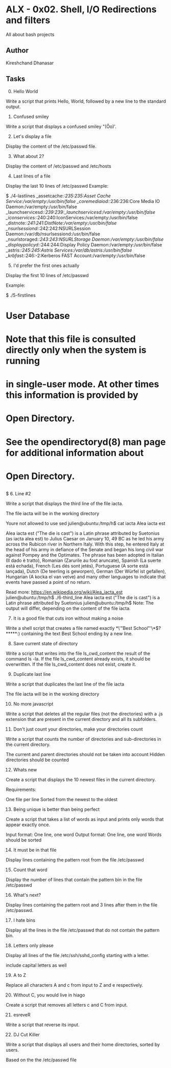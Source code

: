 # ALX - 0x02. Shell, I/O Redirections and filters

All about bash projects
## Author
Kireshchand Dhanasar

## Tasks

0. Hello World

Write a script that prints Hello, World, followed by a new line to the standard output.

1. Confused smiley

Write a script that displays a confused smiley "(Ôo)'.

2. Let's display a file

Display the content of the /etc/passwd file.

3. What about 2?

Display the content of /etc/passwd and /etc/hosts

4. Last lines of a file

Display the last 10 lines of /etc/passwd
Example:

$ ./4-lastlines
_assetcache:*:235:235:Asset Cache Service:/var/empty:/usr/bin/false
_coremediaiod:*:236:236:Core Media IO Daemon:/var/empty:/usr/bin/false
_launchservicesd:*:239:239:_launchservicesd:/var/empty:/usr/bin/false
_iconservices:*:240:240:IconServices:/var/empty:/usr/bin/false
_distnote:*:241:241:DistNote:/var/empty:/usr/bin/false
_nsurlsessiond:*:242:242:NSURLSession Daemon:/var/db/nsurlsessiond:/usr/bin/false
_nsurlstoraged:*:243:243:NSURLStorage Daemon:/var/empty:/usr/bin/false
_displaypolicyd:*:244:244:Display Policy Daemon:/var/empty:/usr/bin/false
_astris:*:245:245:Astris Services:/var/db/astris:/usr/bin/false
_krbfast:*:246:-2:Kerberos FAST Account:/var/empty:/usr/bin/false


5. I'd prefer the first ones actually

Display the first 10 lines of /etc/passwd

Example:

$ ./5-firstlines
##
# User Database
#
# Note that this file is consulted directly only when the system is running
# in single-user mode. At other times this information is provided by
# Open Directory.
#
# See the opendirectoryd(8) man page for additional information about
# Open Directory.
##
$
6. Line #2

Write a script that displays the third line of the file iacta.

The file iacta will be in the working directory

Youre not allowed to use sed
julien@ubuntu:/tmp/h$ cat iacta 
Alea iacta est

Alea iacta est ("The die is cast") is a Latin phrase attributed by Suetonius
(as iacta alea est) to Julius Caesar on January 10, 49 BC
as he led his army across the Rubicon river in Northern Italy. With this step,
he entered Italy at the head of his army in defiance of the Senate and began
his long civil war against Pompey and the Optimates. The phrase has been
adopted in Italian (Il dado è tratto), Romanian (Zarurile au fost aruncate),
Spanish (La suerte está echada), French (Les dés sont jetés), Portuguese (A
sorte está lançada), Dutch (De teerling is geworpen),
German (Der Würfel ist gefallen), Hungarian (A kocka el van vetve) and many other languages to
indicate that events have passed a point of no return.

Read more: https://en.wikipedia.org/wiki/Alea_iacta_est
julien@ubuntu:/tmp/h$ ./6-third_line 
Alea iacta est ("The die is cast") is a Latin phrase attributed by Suetonius
julien@ubuntu:/tmp/h$ 
Note: The output will differ, depending on the content of the file iacta.

7. It is a good file that cuts iron without making a noise

Write a shell script that creates a file named exactly \*\\'"Best School"\'\\*$\?\*\*\*\*\*:) containing the text Best School ending by a new line.

8. Save current state of directory

Write a script that writes into the file ls_cwd_content the result of the command ls -la. If the file ls_cwd_content already exists, it should be overwritten. If the file ls_cwd_content does not exist, create it.

9. Duplicate last line

Write a script that duplicates the last line of the file iacta

The file iacta will be in the working directory

10. No more javascript

Write a script that deletes all the regular files (not the directories) with a .js extension that are present in the current directory and all its subfolders.

11. Don't just count your directories, make your directories count

Write a script that counts the number of directories and sub-directories in the current directory.

The current and parent directories should not be taken into account
Hidden directories should be counted

12. Whats new

Create a script that displays the 10 newest files in the current directory.

Requirements:

One file per line
Sorted from the newest to the oldest

13. Being unique is better than being perfect

Create a script that takes a list of words as input and prints only words that appear exactly once.

Input format: One line, one word
Output format: One line, one word
Words should be sorted

14. It must be in that file

Display lines containing the pattern root from the file /etc/passwd

15. Count that word

Display the number of lines that contain the pattern bin in the file /etc/passwd

16. What's next?

Display lines containing the pattern root and 3 lines after them in the file /etc/passwd.

17. I hate bins

Display all the lines in the file /etc/passwd that do not contain the pattern bin.

18. Letters only please

Display all lines of the file /etc/ssh/sshd_config starting with a letter.

include capital letters as well

19. A to Z

Replace all characters A and c from input to Z and e respectively.

20. Without C, you would live in hiago

Create a script that removes all letters c and C from input.

21. esreveR

Write a script that reverse its input.

22. DJ Cut Killer

Write a script that displays all users and their home directories, sorted by users.

Based on the the /etc/passwd file


